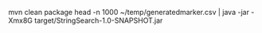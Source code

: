 mvn clean package
head -n 1000 ~/temp/generatedmarker.csv | java -jar -Xmx8G target/StringSearch-1.0-SNAPSHOT.jar
